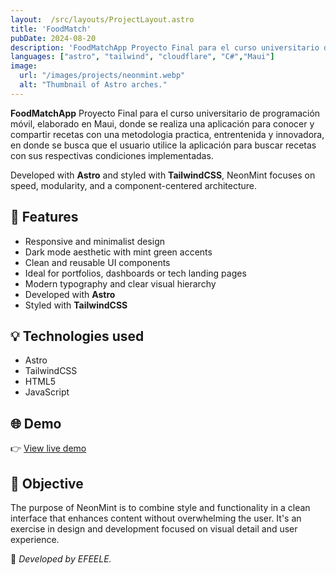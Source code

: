 ```yaml
---
layout:  /src/layouts/ProjectLayout.astro
title: 'FoodMatch'
pubDate: 2024-08-20
description: 'FoodMatchApp Proyecto Final para el curso universitario de programación móvil.'
languages: ["astro", "tailwind", "cloudflare", "C#","Maui"]
image:
  url: "/images/projects/neonmint.webp"
  alt: "Thumbnail of Astro arches."
--- 
```


**FoodMatchApp** Proyecto Final para el curso universitario de programación móvil, elaborado en Maui, donde se realiza una aplicación para conocer y compartir recetas con una metodologia practica, entrentenida y innovadora, en donde se busca que el usuario utilice la aplicación para buscar recetas con sus respectivas condiciones implementadas.

Developed with **Astro** and styled with **TailwindCSS**, NeonMint focuses on speed, modularity, and a component-centered architecture.

## 🧩 Features

- Responsive and minimalist design
- Dark mode aesthetic with mint green accents
- Clean and reusable UI components
- Ideal for portfolios, dashboards or tech landing pages
- Modern typography and clear visual hierarchy
- Developed with **Astro**
- Styled with **TailwindCSS**

## 💡 Technologies used

- Astro
- TailwindCSS
- HTML5
- JavaScript


## 🌐 Demo

👉 [View live demo](https://github.com/EFEELE/NeonMint) 

## 🎯 Objective

The purpose of NeonMint is to combine style and functionality in a clean interface that enhances content without overwhelming the user. It's an exercise in design and development focused on visual detail and user experience.


🚀 *Developed by EFEELE.*
